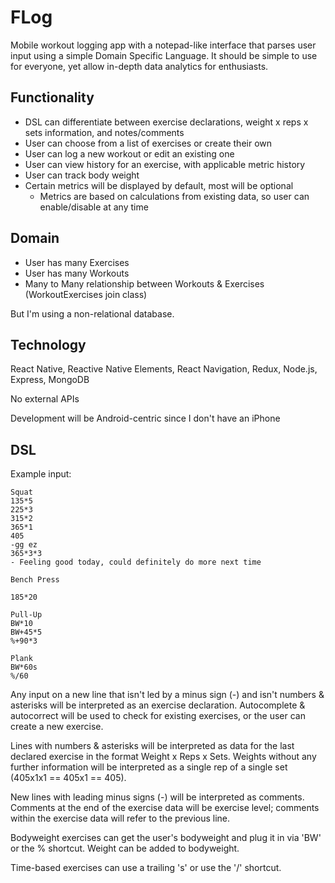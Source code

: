 # FLog

Mobile workout logging app with a notepad-like interface that parses user input using a simple Domain Specific Language. It should be simple to use for everyone, yet allow in-depth data analytics for enthusiasts.

## Functionality

- DSL can differentiate between exercise declarations, weight x reps x sets information, and notes/comments
- User can choose from a list of exercises or create their own
- User can log a new workout or edit an existing one
- User can view history for an exercise, with applicable metric history
- User can track body weight
- Certain metrics will be displayed by default, most will be optional
  - Metrics are based on calculations from existing data, so user can enable/disable at any time


## Domain
- User has many Exercises 
- User has many Workouts
- Many to Many relationship between Workouts & Exercises (WorkoutExercises join class)

But I'm using a non-relational database.

## Technology
React Native, Reactive Native Elements, React Navigation, Redux, Node.js, Express, MongoDB

No external APIs

Development will be Android-centric since I don't have an iPhone

## DSL
Example input: 

```
Squat 
135*5
225*3
315*2
365*1
405
-gg ez
365*3*3
- Feeling good today, could definitely do more next time

Bench Press

185*20

Pull-Up
BW*10
BW+45*5
%+90*3

Plank
BW*60s
%/60
```

Any input on a new line that isn't led by a minus sign (-) and isn't numbers & asterisks will be interpreted as an exercise declaration. Autocomplete & autocorrect will be used to check for existing exercises, or the user can create a new exercise.

Lines with numbers & asterisks will be interpreted as data for the last declared exercise in the format Weight x Reps x Sets. Weights without any further information will be interpreted as a single rep of a single set (405x1x1 == 405x1 == 405).

New lines with leading minus signs (-) will be interpreted as comments. Comments at the end of the exercise data will be exercise level; comments within the exercise data will refer to the previous line.

Bodyweight exercises can get the user's bodyweight and plug it in via 'BW' or the % shortcut. Weight can be added to bodyweight. 

Time-based exercises can use a trailing 's' or use the '/' shortcut. 
